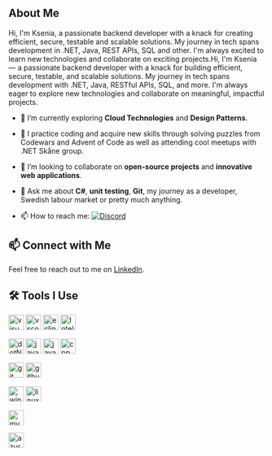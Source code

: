 <!-- ## Hi there 👋 -->

<!--
**mecesina/mecesina** is a ✨ _special_ ✨ repository because its `README.md` (this file) appears on your GitHub profile.

Here are some ideas to get you started:

- 🔭 I’m currently working on ...
- 🌱 I’m currently learning ...
- 👯 I’m looking to collaborate on ...
- 🤔 I’m looking for help with ...
- 💬 Ask me about ...
- 📫 How to reach me: ...
- 😄 Pronouns: ...
- ⚡ Fun fact: ...
-->
## About Me

Hi, I'm Ksenia, a passionate backend developer with a knack for creating efficient, secure, testable and scalable solutions. My journey in tech spans development in .NET, Java, REST APIs, SQL and other. I'm always excited to learn new technologies and collaborate on exciting projects.Hi, I'm Ksenia — a passionate backend developer with a knack for building efficient, secure, testable, and scalable solutions. My journey in tech spans development with .NET, Java, RESTful APIs, SQL, and more. I'm always eager to explore new technologies and collaborate on meaningful, impactful projects.


- 🌱 I’m currently exploring **Cloud Technologies** and **Design Patterns**.
- 🔭 I practice coding and acquire new skills through solving puzzles from Codewars and Advent of Code as well as attending cool meetups with .NET Skåne group. 
- 🤝 I’m looking to collaborate on **open-source projects** and **innovative web applications**.
- 💬 Ask me about **C#**, **unit testing**, **Git**, my journey as a developer, Swedish labour market or pretty much anything. 

- 📫 How to reach me: [![Discord](https://img.shields.io/badge/Discord-5865F2?logo=discord&logoColor=white)](https://discord.com/users/mecesina)

<!-- 
- ⚡ Fun fact: I can solve a Rubik's cube in under a minute!


## 📚 My Writing & Content

I also enjoy sharing my knowledge through writing and blogging. Here are some of my latest posts:

- 📝 [Getting Started with Web Automation](https://medium.com/@silentBob/getting-started-with-web-automation) - An introduction to automating web tasks using Python and Selenium.
- 📖 [Building Scalable Web Applications](https://medium.com/@silentBob/building-scalable-web-applications) - A guide to best practices for developing scalable and maintainable web applications.
- 🗒️ [Data Visualization with Python](https://medium.com/@silentBob/data-visualization-with-python) - Exploring the power of data visualization using Python libraries.
-->

## 📫 Connect with Me

Feel free to reach out to me on [LinkedIn](https://www.linkedin.com/in/kseniagladkikh).

## 🛠️ Tools I Use

<p align="left">
<img src="https://cdn.jsdelivr.net/gh/devicons/devicon/icons/visualstudio/visualstudio-plain.svg" alt="visualstudio" width="30" height="30"/>
<img src="https://cdn.jsdelivr.net/gh/devicons/devicon/icons/vscode/vscode-original.svg" alt="vscode" width="30" height="30"/>
<img src="https://cdn.jsdelivr.net/gh/devicons/devicon/icons/eclipse/eclipse-original.svg"
alt="eclipse" width="30" height="30" />
<img src="https://cdn.jsdelivr.net/gh/devicons/devicon/icons/intellij/intellij-original.svg" 
alt="Intellij" width="30" height="30" />
</p>

<p align="left">
<img src="https://cdn.jsdelivr.net/gh/devicons/devicon/icons/dot-net/dot-net-original.svg"
alt="dotNet" width="30" height="30" />
<img src="https://cdn.jsdelivr.net/gh/devicons/devicon/icons/java/java-original-wordmark.svg" 
alt="java" width="30" height="30" />
<img src="https://cdn.jsdelivr.net/gh/devicons/devicon/icons/javascript/javascript-original.svg" alt="javascript" width="30" height="30" />
<img src="https://cdn.jsdelivr.net/gh/devicons/devicon/icons/cplusplus/cplusplus-original.svg" alt="cpp" width="30" height="30"/>
</p>

<p align="left">
<img src="https://cdn.jsdelivr.net/gh/devicons/devicon/icons/git/git-original.svg" alt="git" width="30" height="30"/>
<img src="https://cdn.jsdelivr.net/gh/devicons/devicon/icons/github/github-original-wordmark.svg" alt="github" width="30" height="30"/>
</p>

<p align="left">
<img src="https://cdn.jsdelivr.net/gh/devicons/devicon/icons/windows11/windows11-original.svg" alt="windows11" width="30" height="30"/>
<img src="https://cdn.jsdelivr.net/gh/devicons/devicon/icons/linux/linux-original.svg" alt="linux" width="30" height="30"/>
</p>

<p align="left">
<img src="https://cdn.jsdelivr.net/gh/devicons/devicon/icons/mysql/mysql-original-wordmark.svg" alt="mysql" width="30" height="30"/>
</p>
<p align="left">
<img src="https://cdn.jsdelivr.net/gh/devicons/devicon/icons/azure/azure-original.svg" alt="azure" width="30" height="30"/>
</p>

